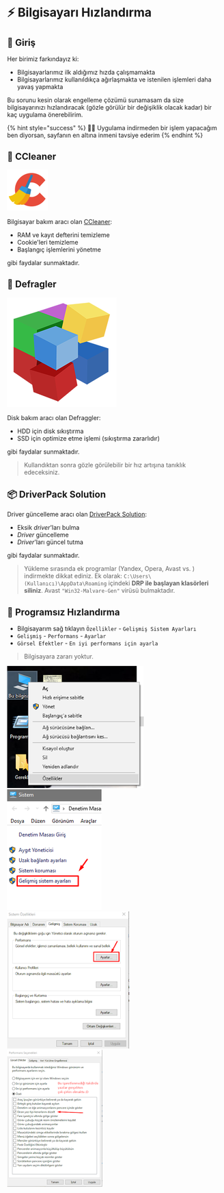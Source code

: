 # ⚡ Bilgisayarı Hızlandırma

## 🔰 Giriş

Her birimiz farkındayız ki:

* Bilgisayarlarımız ilk aldığımız hızda çalışmamakta
* Bilgisayarlarımız kullanıldıkça ağırlaşmakta ve istenilen işlemleri daha yavaş yapmakta

Bu sorunu kesin olarak engelleme çözümü sunamasam da size bilgisayarınızı hızlandıracak \(gözle görülür bir değişiklik olacak kadar\) bir kaç uygulama önerebilirim.

{% hint style="success" %}
🏃‍♂️ Uygulama indirmeden bir işlem yapacağım ben diyorsan, sayfanın en altına inmeni tavsiye ederim
{% endhint %}

## 🧹 CCleaner

![ccleaner](.gitbook/assets/ccleaner.png)

Bilgisayar bakım aracı olan [CCleaner](https://www.ccleaner.com/ccleaner):

* RAM ve kayıt defterini temizleme
* Cookie'leri temizleme
* Başlangıç işlemlerini yönetme

gibi faydalar sunmaktadır.

## 🧱 Defragler

![defragler](.gitbook/assets/defragler.png)

Disk bakım aracı olan Defraggler:

* HDD için disk sıkıştırma
* SSD için optimize etme işlemi \(sıkıştırma zararlıdır\)

gibi faydalar sunmaktadır.

> Kullandıktan sonra gözle görülebilir bir hız artışına tanıklık edeceksiniz.

## 📦 DriverPack Solution

Driver güncelleme aracı olan [DriverPack Solution](http://download.drp.su/17-online/DriverPack-17-Online_88304581.1512049963.exe):

* Eksik _driver_'ları bulma
* _Driver_ güncelleme
* _Driver_'ları güncel tutma

gibi faydalar sunmaktadır.

> Yükleme sırasında ek programlar \(Yandex, Opera, Avast vs. \) indirmekte dikkat ediniz. Ek olarak: `C:\Users\(Kullanıcı)\AppData\Roaming` içindeki **DRP ile başlayan klasörleri siliniz**. Avast `"Win32-Malvare-Gen"` virüsü bulmaktadır.

## 🦢 Programsız Hızlandırma

* Bilgisayarım sağ tıklayın `Özellikler` - `Gelişmiş Sistem Ayarları`
* `Gelişmiş` - `Performans` - `Ayarlar`
* `Görsel Efektler` - `En iyi performans için ayarla`

> Bilgisayara zararı yoktur.

![Programs&#x131;z H&#x131;zland&#x131;rma1](.gitbook/assets/win10_fast1.png) ![Programs&#x131;z H&#x131;zland&#x131;rma2](.gitbook/assets/win10_fast2.png) ![Programs&#x131;z H&#x131;zland&#x131;rma3](.gitbook/assets/win10_fast3.png) ![Programs&#x131;z H&#x131;zland&#x131;rma4](.gitbook/assets/win10_fast4.png)

